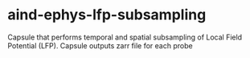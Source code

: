 # aind-ephys-lfp-subsampling

Capsule that performs temporal and spatial subsampling of Local Field Potential (LFP). Capsule outputs zarr file for each probe
